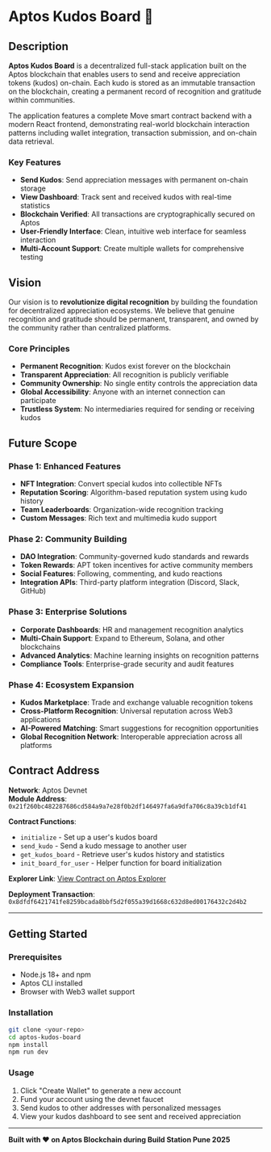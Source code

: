 # Aptos Kudos Board 🚀

## Description

**Aptos Kudos Board** is a decentralized full-stack application built on the Aptos blockchain that enables users to send and receive appreciation tokens (kudos) on-chain. Each kudo is stored as an immutable transaction on the blockchain, creating a permanent record of recognition and gratitude within communities.

The application features a complete Move smart contract backend with a modern React frontend, demonstrating real-world blockchain interaction patterns including wallet integration, transaction submission, and on-chain data retrieval.

### Key Features
- **Send Kudos**: Send appreciation messages with permanent on-chain storage
- **View Dashboard**: Track sent and received kudos with real-time statistics  
- **Blockchain Verified**: All transactions are cryptographically secured on Aptos
- **User-Friendly Interface**: Clean, intuitive web interface for seamless interaction
- **Multi-Account Support**: Create multiple wallets for comprehensive testing

## Vision

Our vision is to **revolutionize digital recognition** by building the foundation for decentralized appreciation ecosystems. We believe that genuine recognition and gratitude should be permanent, transparent, and owned by the community rather than centralized platforms.

### Core Principles
- **Permanent Recognition**: Kudos exist forever on the blockchain
- **Transparent Appreciation**: All recognition is publicly verifiable  
- **Community Ownership**: No single entity controls the appreciation data
- **Global Accessibility**: Anyone with an internet connection can participate
- **Trustless System**: No intermediaries required for sending or receiving kudos

## Future Scope

### Phase 1: Enhanced Features
- **NFT Integration**: Convert special kudos into collectible NFTs
- **Reputation Scoring**: Algorithm-based reputation system using kudo history
- **Team Leaderboards**: Organization-wide recognition tracking
- **Custom Messages**: Rich text and multimedia kudo support

### Phase 2: Community Building
- **DAO Integration**: Community-governed kudo standards and rewards
- **Token Rewards**: APT token incentives for active community members
- **Social Features**: Following, commenting, and kudo reactions
- **Integration APIs**: Third-party platform integration (Discord, Slack, GitHub)

### Phase 3: Enterprise Solutions  
- **Corporate Dashboards**: HR and management recognition analytics
- **Multi-Chain Support**: Expand to Ethereum, Solana, and other blockchains
- **Advanced Analytics**: Machine learning insights on recognition patterns
- **Compliance Tools**: Enterprise-grade security and audit features

### Phase 4: Ecosystem Expansion
- **Kudos Marketplace**: Trade and exchange valuable recognition tokens
- **Cross-Platform Recognition**: Universal reputation across Web3 applications
- **AI-Powered Matching**: Smart suggestions for recognition opportunities
- **Global Recognition Network**: Interoperable appreciation across all platforms

## Contract Address

**Network**: Aptos Devnet  
**Module Address**: `0x21f260bc482287686cd584a9a7e28f0b2df146497fa6a9dfa706c8a39cb1df41`

**Contract Functions**:
- `initialize` - Set up a user's kudos board
- `send_kudo` - Send a kudo message to another user  
- `get_kudos_board` - Retrieve user's kudos history and statistics
- `init_board_for_user` - Helper function for board initialization

**Explorer Link**: [View Contract on Aptos Explorer](https://explorer.aptoslabs.com/account/0x21f260bc482287686cd584a9a7e28f0b2df146497fa6a9dfa706c8a39cb1df41/modules?network=devnet)

**Deployment Transaction**: `0x8dfdf6421741fe8259bcada8bbf5d2f055a39d1668c632d8ed00176432c2d4b2`

---

## Getting Started

### Prerequisites
- Node.js 18+ and npm
- Aptos CLI installed
- Browser with Web3 wallet support

### Installation
```bash
git clone <your-repo>
cd aptos-kudos-board
npm install
npm run dev
```

### Usage
1. Click "Create Wallet" to generate a new account
2. Fund your account using the devnet faucet
3. Send kudos to other addresses with personalized messages
4. View your kudos dashboard to see sent and received appreciation

---

**Built with ❤️ on Aptos Blockchain during Build Station Pune 2025**